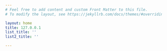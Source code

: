 ```yaml
---
# Feel free to add content and custom Front Matter to this file.
# To modify the layout, see https://jekyllrb.com/docs/themes/#overriding-theme-defaults

layout: home
title: 127.0.0.1
list_title: ''
list2_title: ''

---
```

